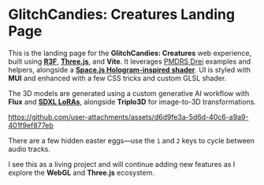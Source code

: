 # GlitchCandies: Creatures Landing Page

This is the landing page for the **GlitchCandies: Creatures** web experience, built using [**R3F**](https://r3f.docs.pmnd.rs/getting-started/introduction), [**Three.js**](https://threejs.org/examples/), and **Vite**. 
It leverages [PMDRS Drei](https://github.com/pmndrs/drei) examples and helpers, alongside a [**Space.js Hologram-inspired shader**](https://alien.js.org/examples/three/shader_hologram.html). 
UI is styled with **MUI** and enhanced with a few CSS tricks and custom GLSL shader.

The 3D models are generated using a custom generative AI workflow with **Flux** and [**SDXL LoRAs**](https://civitai.com/user/koshimazaki), alongside **Triplo3D** for image-to-3D transformations.


https://github.com/user-attachments/assets/d6d9fe3a-5d6d-40c6-a9a9-401f9ef877eb


There are a few hidden easter eggs—use the `1` and `2` keys to cycle between audio tracks.

I see this as a living project and will continue adding new features as I explore the **WebGL** and **Three.js** ecosystem.

